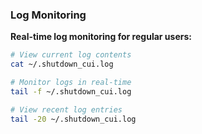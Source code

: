### Log Monitoring
**Real-time log monitoring for regular users:**
```bash
# View current log contents
cat ~/.shutdown_cui.log

# Monitor logs in real-time
tail -f ~/.shutdown_cui.log

# View recent log entries
tail -20 ~/.shutdown_cui.log
```
